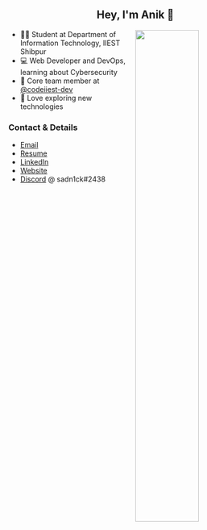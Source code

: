 <h2 align="center">Hey, I'm Anik 👋</h2> 

<img align="right" width="50%" src="https://raw.githubusercontent.com/sadn1ck/sadn1ck/main/gifwebp.webp">

- 👨‍🎓 Student at Department of Information Technology, IIEST Shibpur
- 💻 Web Developer and DevOps, learning about Cybersecurity
- 🏢 Core team member at [@codeiiest-dev](https://github.com/codeiiest-dev)
- 🚀 Love exploring new technologies

### Contact & Details

- [Email](mailto:anikdas0811@gmail.com)
- [Resume](https://drive.google.com/file/d/11RewrnkZ4WVkDOFusuqm-wCPPJjGt044/view)
- [LinkedIn](https://linkedin.com/in/sadn1ck)
- [Website](https://anik.live/)
- [Discord](https://discord.com) @ sadn1ck#2438
